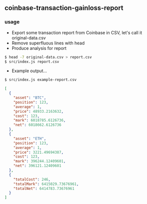 ## coinbase-transaction-gainloss-report

### usage

* Export some transaction report from Coinbase in CSV, let's call it original-data.csv
* Remove superfluous lines with head
* Produce analysis for report
```bash
$ head -7 original-data.csv > report.csv
$ src/index.js report.csv
```
* Example output... 

```bash
$ src/index.js example-report.csv
```
```json
[
  {
    "asset": "BTC",
    "position": 123,
    "average": 1,
    "price": 48933.2163632,
    "cost": 123,
    "mark": 6018785.6126736,
    "net": 6018662.6126736
  },
  {
    "asset": "ETH",
    "position": 123,
    "average": 1,
    "price": 3221.49694387,
    "cost": 123,
    "mark": 396244.12409601,
    "net": 396121.12409601
  },
  {
    "totalCost": 246,
    "totalMark": 6415029.73676961,
    "totalNet": 6414783.73676961
  }
]
```
